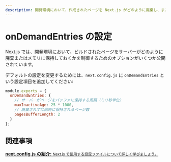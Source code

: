 ```yaml
---
description: 開発環境において、作成されたページを Next.js がどのように廃棄し、また、メモリに保持しておくかを設定します。
---
```


# onDemandEntries の設定

Next.js では、開発環境において、ビルドされたページをサーバーがどのように廃棄またはメモリに保持しておくかを制御するためのオプションがいくつか公開されています。

デフォルトの設定を変更するためには、`next.config.js` に `onDemandEntries` という設定項目を追加してください:

```js
module.exports = {
  onDemandEntries: {
    // サーバーがページをバッファに保持する周期（ミリ秒単位）
    maxInactiveAge: 25 * 1000,
    // 廃棄されずに同時に保持されるページ数
    pagesBufferLength: 2
  }
};
```

## 関連事項

<div class="card">
  <a href="/docs/api-reference/next.config.js/introduction.md">
    <b>next.config.js の紹介:</b>
    <small>Next.js で使用する設定ファイルについて詳しく学びましょう。</small>
  </a>
</div>
